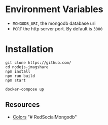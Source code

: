 

# Environment Variables

- `MONGODB_URI`, the mongodb database uri
- `PORT` the http server port. By default is `3000`

# Installation

```
git clone https://github.com/
cd nodejs-imagshare
npm install
npm run build
npm start
```


```
docker-compose up
```



## Resources

- [Colors](https://www.color-hex.com/color-palette/26292)
"# RedSocialMongodb" 
